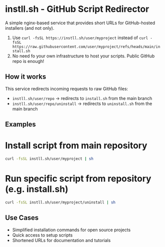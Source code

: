 # instll.sh - GitHub Script Redirector

A simple nginx-based service that provides short URLs for GitHub-hosted installers (and not only).

1. Use `curl -fsSL https://instll.sh/user/myproject` instead of `curl -fsSL https://raw.githubusercontent.com/user/myproject/refs/heads/main/install.sh`
2. No need fo your own infrastructure to host your scripts. Public GitHub repo is enough!


## How it works

This service redirects incoming requests to raw GitHub files:

- `instll.sh/user/repo` → redirects to `install.sh` from the main branch
- `instll.sh/user/repo/uninstall` → redirects to `uninstall.sh` from the main branch

## Examples

# Install script from main repository

```bash
curl -fsSL instll.sh/user/myproject | sh
```

# Run specific script from repository (e.g. install.sh)

```bash
curl -fsSL instll.sh/user/myproject/uninstall | sh
```

## Use Cases

- Simplified installation commands for open source projects
- Quick access to setup scripts
- Shortened URLs for documentation and tutorials
